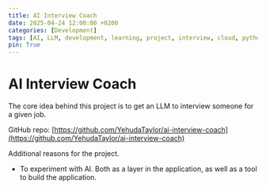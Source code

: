 ```yaml
---
title: AI Interview Coach
date: 2025-04-24 12:00:00 +0200
categories: [Development]
tags: [AI, LLM, development, learning, project, interview, cloud, python, aws]
pin: True
---
```

# AI Interview Coach

The core idea behind this project is to get an LLM to interview someone for a given job.

GitHub repo: [https://github.com/YehudaTaylor/ai-interview-coach](https://github.com/YehudaTaylor/ai-interview-coach)

Additional reasons for the project.

* To experiment with AI. Both as a layer in the application, as well as a tool to build the application.
